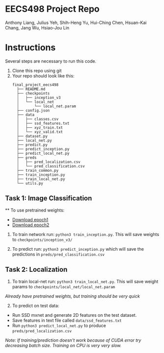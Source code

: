 # EECS498 Project Repo
Anthony Liang, Julius Yeh, Shih-Heng Yu, Hui-Ching Chen, Hsuan-Kai Chang, Jang Wu, Hsiao-Jou Lin

# Instructions
Several steps are necessary to run this code.

1. Clone this repo using git 
2. Your repo should look like this:
    ```
    final_project_eecs498
      ├── README.md
      ├── checkpoints
      │   ├── inception_v3
      │   └── local_net
      │       └── local_net.param
      ├── config.json 
      ├── data
      │   ├── classes.csv
      │   ├── ssd_features.txt
      │   ├── xyz_train.txt
      │   └── xyz_valid.txt
      ├── dataset.py
      ├── local_net.py
      ├── predict.py
      ├── predict_inception.py
      ├── predict_local_net.py
      ├── preds
      │   ├── pred_localization.csv
      │   └── pred_classification.csv
      ├── train_common.py
      ├── train_inception.py
      ├── train_local_net.py
      └── utils.py
    ```

## Task 1: Image Classification

** To use pretrained weights:
- [Download epoch1](https://drive.google.com/open?id=1HAxcSTTQBy0LLZHBRVzqa2_dPeu0YXFQ)
- [Download epoch2](https://drive.google.com/open?id=19-0uVlXdnW1hJOB4vghzf6vxeKROHeaq)

1. To train network run: `python3 train_inception.py`. This will save weights to `checkpoints/inception_v3/`

2. To predict run: `python3 predict_inception.py` which will save the predictions in `preds/pred_classification.csv`

## Task 2: Localization
1. To train local-net run: `python3 train_local_net.py`. This will save weight params to `checkpoints/local_net/local_net.param`

*Already have pretrained weights, but training should be very quick* 

2. To predict on test data: 
- Run SSD mxnet and generate 2D features on the test dataset.
- Save features in text file called `data/ssd_features.txt`
- Run `python3 predict_local_net.py` to produce `preds/pred_localization.csv`


*Note: If training/prediction doesn't work because of CUDA error try decreasing batch size. Training on CPU is very very slow.*
